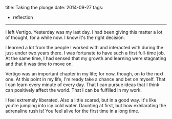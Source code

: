 title: Taking the plunge
date: 2014-09-27
tags:
- reflection
---

I left Vertigo. Yesterday was my last day. I had been giving this matter a lot of thought, for a while now. I know it's the right decision.

I learned a lot from the people I worked with and interacted with during the just-under two years there. I was fortunate to have such a first full-time job. At the same time, I had sensed that my growth and learning were stagnating and that it was time to move on. 

Vertigo was an important chapter in my life; for now, though, on to the next one. At this point in my life, I'm ready take a chance and bet on myself. That I can learn every minute of every day. That I can pursue ideas that I think can positively affect the world. That I can be fulfilled in my work.

I feel extremely liberated. Also a little scared, but in a good way. It's like you're jumping into icy cold water. Daunting at first, but how exhilarating the adrenaline rush is! You feel alive for the first time in a long time.
